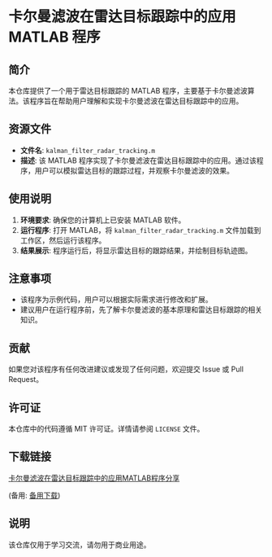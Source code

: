 # 卡尔曼滤波在雷达目标跟踪中的应用 MATLAB 程序

## 简介

本仓库提供了一个用于雷达目标跟踪的 MATLAB 程序，主要基于卡尔曼滤波算法。该程序旨在帮助用户理解和实现卡尔曼滤波在雷达目标跟踪中的应用。

## 资源文件

- **文件名**: `kalman_filter_radar_tracking.m`
- **描述**: 该 MATLAB 程序实现了卡尔曼滤波在雷达目标跟踪中的应用。通过该程序，用户可以模拟雷达目标的跟踪过程，并观察卡尔曼滤波的效果。

## 使用说明

1. **环境要求**: 确保您的计算机上已安装 MATLAB 软件。
2. **运行程序**: 打开 MATLAB，将 `kalman_filter_radar_tracking.m` 文件加载到工作区，然后运行该程序。
3. **结果展示**: 程序运行后，将显示雷达目标的跟踪结果，并绘制目标轨迹图。

## 注意事项

- 该程序为示例代码，用户可以根据实际需求进行修改和扩展。
- 建议用户在运行程序前，先了解卡尔曼滤波的基本原理和雷达目标跟踪的相关知识。

## 贡献

如果您对该程序有任何改进建议或发现了任何问题，欢迎提交 Issue 或 Pull Request。

## 许可证

本仓库中的代码遵循 MIT 许可证。详情请参阅 `LICENSE` 文件。

## 下载链接
[卡尔曼滤波在雷达目标跟踪中的应用MATLAB程序分享](https://pan.quark.cn/s/d1cdd61100bf) 

(备用: [备用下载](https://pan.baidu.com/s/1Qp9POJAN2GlwJ1FbtfgSQA?pwd=1234))

## 说明

该仓库仅用于学习交流，请勿用于商业用途。
